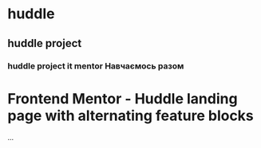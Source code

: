 # huddle
## huddle project
### huddle project it mentor Навчаємось разом

# Frontend Mentor - Huddle landing page with alternating feature blocks
...
